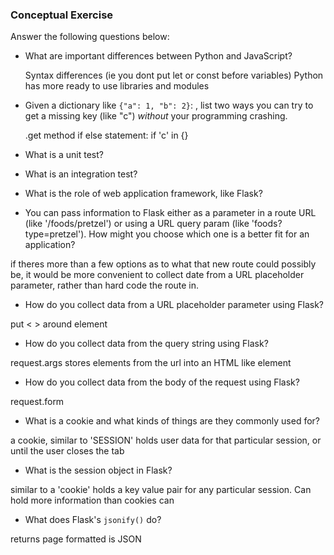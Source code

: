 ### Conceptual Exercise

Answer the following questions below:

- What are important differences between Python and JavaScript?

  Syntax differences (ie you dont put let or const before variables) 
  Python has more ready to use libraries and modules

- Given a dictionary like ``{"a": 1, "b": 2}``: , list two ways you
  can try to get a missing key (like "c") *without* your programming
  crashing.

  .get method
  if else statement: if 'c' in {}

- What is a unit test?



- What is an integration test?

- What is the role of web application framework, like Flask?

- You can pass information to Flask either as a parameter in a route URL
  (like '/foods/pretzel') or using a URL query param (like
  'foods?type=pretzel'). How might you choose which one is a better fit
  for an application?

if theres more than a few options as to what that new route could possibly be, it would
be more convenient to collect date from a URL placeholder parameter, rather than hard code the route in. 

- How do you collect data from a URL placeholder parameter using Flask?

put < > around element  

- How do you collect data from the query string using Flask?

request.args stores elements from the url into an HTML like element 

- How do you collect data from the body of the request using Flask?

request.form

- What is a cookie and what kinds of things are they commonly used for?

a cookie, similar to 'SESSION' holds user data for that particular session, or until the user closes the tab

- What is the session object in Flask?

similar to a 'cookie' holds a key value pair for any particular session. Can hold more information than cookies can

- What does Flask's `jsonify()` do?

returns page formatted is JSON
